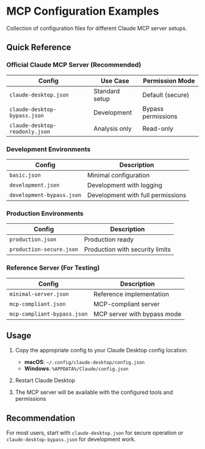 # MCP Configuration Examples

Collection of configuration files for different Claude MCP server setups.

## Quick Reference

### Official Claude MCP Server (Recommended)

| Config | Use Case | Permission Mode |
|--------|----------|----------------|
| `claude-desktop.json` | Standard setup | Default (secure) |
| `claude-desktop-bypass.json` | Development | Bypass permissions |
| `claude-desktop-readonly.json` | Analysis only | Read-only |

### Development Environments

| Config | Description |
|--------|-------------|
| `basic.json` | Minimal configuration |
| `development.json` | Development with logging |
| `development-bypass.json` | Development with full permissions |

### Production Environments  

| Config | Description |
|--------|-------------|
| `production.json` | Production ready |
| `production-secure.json` | Production with security limits |

### Reference Server (For Testing)

| Config | Description |
|--------|-------------|
| `minimal-server.json` | Reference implementation |
| `mcp-compliant.json` | MCP-compliant server |
| `mcp-compliant-bypass.json` | MCP server with bypass mode |

## Usage

1. Copy the appropriate config to your Claude Desktop config location:
   - **macOS**: `~/.config/claude-desktop/config.json`
   - **Windows**: `%APPDATA%/Claude/config.json`

2. Restart Claude Desktop

3. The MCP server will be available with the configured tools and permissions

## Recommendation

For most users, start with `claude-desktop.json` for secure operation or `claude-desktop-bypass.json` for development work.